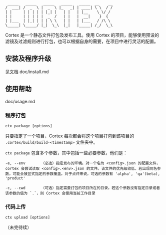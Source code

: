 	 _____   _____   _____   _____   _____  __    __ 
	/  ___| /  _  \ |  _  \ |_   _| | ____| \ \  / / 
	| |     | | | | | |_| |   | |   | |__    \ \/ /  
	| |     | | | | |  _  /   | |   |  __|    }  {   
	| |___  | |_| | | | \ \   | |   | |___   / /\ \  
	\_____| \_____/ |_|  \_\  |_|   |_____| /_/  \_\ 
	

Cortex 是一个静态文件打包及发布工具。使用 Cortex 的项目，能够使用预设的滤镜及过滤规则进行打包，也可以根据自身的需要，在项目中进行灵活的配置。

安装及程序升级
----

见文档 doc/install.md

使用帮助
----
doc/usage.md

### 程序打包
	
	ctx package [options]
	
只要指定了一个项目，Cortex 每次都会将这个项目打包到该项目的 `.cortex/build/build-<timestamp>` 文件夹中。

`ctx package` 包含多个参数，其中包括一些必要参数，他们是：

	-e, --env		（必选）指定发布的环境。对一个名为 <config>.json 的配置文件，cortex 会尝试读取 <config>.<env>.json 的文件。该文件的优先级较低，若出现同名参数，可能会被显式指定的参数覆盖。对于点评来说，可选的参数有 'alpha', 'qa'(beta), 'product'
	
	-c, --cwd		（可选）指定需要打包的项目所在的目录。若这个参数没有指定目录或者该参数的值为 `.`，则 Cortex 会使用当前工作目录
	

### 代码上传

	ctx upload [options]
	
（未完待续）
